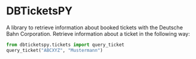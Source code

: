 # DBTicketsPY

A library to retrieve information about booked tickets with the Deutsche Bahn Corporation. Retrieve information
about a ticket in the following way:

```python
from dbticketspy.tickets import query_ticket
query_ticket("ABCXYZ", "Mustermann")
```
